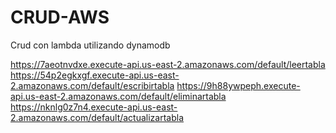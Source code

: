 # CRUD-AWS
Crud con lambda utilizando dynamodb

https://7aeotnvdxe.execute-api.us-east-2.amazonaws.com/default/leertabla
https://54p2egkxgf.execute-api.us-east-2.amazonaws.com/default/escribirtabla
https://9h88ywpeph.execute-api.us-east-2.amazonaws.com/default/eliminartabla
https://nknlg0z7n4.execute-api.us-east-2.amazonaws.com/default/actualizartabla

